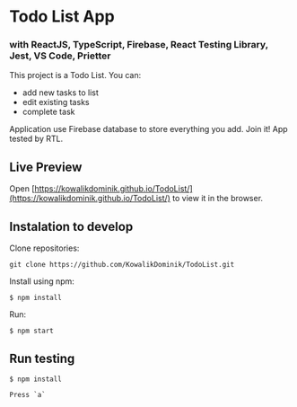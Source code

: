 # Todo List App
### with ReactJS, TypeScript, Firebase, React Testing Library, Jest, VS Code, Prietter

This project is a Todo List.
You can:
 * add new tasks to list
 * edit existing tasks
 * complete task

Application use Firebase database to store everything you add. Join it! 
App tested by RTL.

## Live Preview
Open [https://kowalikdominik.github.io/TodoList/](https://kowalikdominik.github.io/TodoList/) to view it in the browser.

## Instalation to develop
Clone repositories:
```
git clone https://github.com/KowalikDominik/TodoList.git

```
Install using npm:

```
$ npm install
```

Run:

```
$ npm start
```

### 

## Run testing

```
$ npm install
```
```
Press `a` 
```
